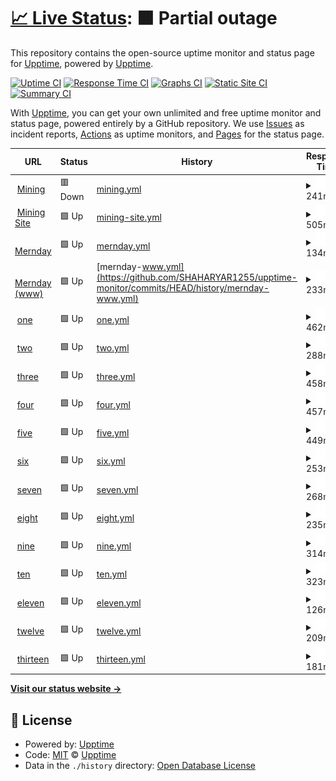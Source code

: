 # [📈 Live Status](https://demo.upptime.js.org): <!--live status--> **🟧 Partial outage**

This repository contains the open-source uptime monitor and status page for [Upptime](https://upptime.js.org), powered by [Upptime](https://github.com/upptime/upptime).

[![Uptime CI](https://github.com/upptime/upptime/workflows/Uptime%20CI/badge.svg)](https://github.com/upptime/upptime/actions?query=workflow%3A%22Uptime+CI%22)
[![Response Time CI](https://github.com/upptime/upptime/workflows/Response%20Time%20CI/badge.svg)](https://github.com/upptime/upptime/actions?query=workflow%3A%22Response+Time+CI%22)
[![Graphs CI](https://github.com/upptime/upptime/workflows/Graphs%20CI/badge.svg)](https://github.com/upptime/upptime/actions?query=workflow%3A%22Graphs+CI%22)
[![Static Site CI](https://github.com/upptime/upptime/workflows/Static%20Site%20CI/badge.svg)](https://github.com/upptime/upptime/actions?query=workflow%3A%22Static+Site+CI%22)
[![Summary CI](https://github.com/upptime/upptime/workflows/Summary%20CI/badge.svg)](https://github.com/upptime/upptime/actions?query=workflow%3A%22Summary+CI%22)

With [Upptime](https://upptime.js.org), you can get your own unlimited and free uptime monitor and status page, powered entirely by a GitHub repository. We use [Issues](https://github.com/upptime/upptime/issues) as incident reports, [Actions](https://github.com/upptime/upptime/actions) as uptime monitors, and [Pages](https://demo.upptime.js.org) for the status page.

<!--start: status pages-->
<!-- This summary is generated by Upptime (https://github.com/upptime/upptime) -->
<!-- Do not edit this manually, your changes will be overwritten -->
<!-- prettier-ignore -->
| URL | Status | History | Response Time | Uptime |
| --- | ------ | ------- | ------------- | ------ |
| <img alt="" src="https://favicons.githubusercontent.com/zealous-pebble-0690ccb1e.azurestaticapps.net" height="13"> [Mining](https://zealous-pebble-0690ccb1e.azurestaticapps.net/) | 🟥 Down | [mining.yml](https://github.com/SHAHARYAR1255/upptime-monitor/commits/HEAD/history/mining.yml) | <details><summary><img alt="Response time graph" src="./graphs/mining/response-time-week.png" height="20"> 241ms</summary><br><a href="https://upptime.github.io/upptime/history/mining"><img alt="Response time 209" src="https://img.shields.io/endpoint?url=https%3A%2F%2Fraw.githubusercontent.com%2FSHAHARYAR1255%2Fupptime-monitor%2FHEAD%2Fapi%2Fmining%2Fresponse-time.json"></a><br><a href="https://upptime.github.io/upptime/history/mining"><img alt="24-hour response time 188" src="https://img.shields.io/endpoint?url=https%3A%2F%2Fraw.githubusercontent.com%2FSHAHARYAR1255%2Fupptime-monitor%2FHEAD%2Fapi%2Fmining%2Fresponse-time-day.json"></a><br><a href="https://upptime.github.io/upptime/history/mining"><img alt="7-day response time 241" src="https://img.shields.io/endpoint?url=https%3A%2F%2Fraw.githubusercontent.com%2FSHAHARYAR1255%2Fupptime-monitor%2FHEAD%2Fapi%2Fmining%2Fresponse-time-week.json"></a><br><a href="https://upptime.github.io/upptime/history/mining"><img alt="30-day response time 318" src="https://img.shields.io/endpoint?url=https%3A%2F%2Fraw.githubusercontent.com%2FSHAHARYAR1255%2Fupptime-monitor%2FHEAD%2Fapi%2Fmining%2Fresponse-time-month.json"></a><br><a href="https://upptime.github.io/upptime/history/mining"><img alt="1-year response time 209" src="https://img.shields.io/endpoint?url=https%3A%2F%2Fraw.githubusercontent.com%2FSHAHARYAR1255%2Fupptime-monitor%2FHEAD%2Fapi%2Fmining%2Fresponse-time-year.json"></a></details> | <details><summary><a href="https://upptime.github.io/upptime/history/mining">0.00%</a></summary><a href="https://upptime.github.io/upptime/history/mining"><img alt="All-time uptime 89.86%" src="https://img.shields.io/endpoint?url=https%3A%2F%2Fraw.githubusercontent.com%2FSHAHARYAR1255%2Fupptime-monitor%2FHEAD%2Fapi%2Fmining%2Fuptime.json"></a><br><a href="https://upptime.github.io/upptime/history/mining"><img alt="24-hour uptime 0.00%" src="https://img.shields.io/endpoint?url=https%3A%2F%2Fraw.githubusercontent.com%2FSHAHARYAR1255%2Fupptime-monitor%2FHEAD%2Fapi%2Fmining%2Fuptime-day.json"></a><br><a href="https://upptime.github.io/upptime/history/mining"><img alt="7-day uptime 0.00%" src="https://img.shields.io/endpoint?url=https%3A%2F%2Fraw.githubusercontent.com%2FSHAHARYAR1255%2Fupptime-monitor%2FHEAD%2Fapi%2Fmining%2Fuptime-week.json"></a><br><a href="https://upptime.github.io/upptime/history/mining"><img alt="30-day uptime 62.96%" src="https://img.shields.io/endpoint?url=https%3A%2F%2Fraw.githubusercontent.com%2FSHAHARYAR1255%2Fupptime-monitor%2FHEAD%2Fapi%2Fmining%2Fuptime-month.json"></a><br><a href="https://upptime.github.io/upptime/history/mining"><img alt="1-year uptime 89.86%" src="https://img.shields.io/endpoint?url=https%3A%2F%2Fraw.githubusercontent.com%2FSHAHARYAR1255%2Fupptime-monitor%2FHEAD%2Fapi%2Fmining%2Fuptime-year.json"></a></details>
| <img alt="" src="https://favicons.githubusercontent.com/mining-server.azurewebsites.net" height="13"> [Mining Site](https://mining-server.azurewebsites.net/) | 🟩 Up | [mining-site.yml](https://github.com/SHAHARYAR1255/upptime-monitor/commits/HEAD/history/mining-site.yml) | <details><summary><img alt="Response time graph" src="./graphs/mining-site/response-time-week.png" height="20"> 505ms</summary><br><a href="https://upptime.github.io/upptime/history/mining-site"><img alt="Response time 541" src="https://img.shields.io/endpoint?url=https%3A%2F%2Fraw.githubusercontent.com%2FSHAHARYAR1255%2Fupptime-monitor%2FHEAD%2Fapi%2Fmining-site%2Fresponse-time.json"></a><br><a href="https://upptime.github.io/upptime/history/mining-site"><img alt="24-hour response time 499" src="https://img.shields.io/endpoint?url=https%3A%2F%2Fraw.githubusercontent.com%2FSHAHARYAR1255%2Fupptime-monitor%2FHEAD%2Fapi%2Fmining-site%2Fresponse-time-day.json"></a><br><a href="https://upptime.github.io/upptime/history/mining-site"><img alt="7-day response time 505" src="https://img.shields.io/endpoint?url=https%3A%2F%2Fraw.githubusercontent.com%2FSHAHARYAR1255%2Fupptime-monitor%2FHEAD%2Fapi%2Fmining-site%2Fresponse-time-week.json"></a><br><a href="https://upptime.github.io/upptime/history/mining-site"><img alt="30-day response time 504" src="https://img.shields.io/endpoint?url=https%3A%2F%2Fraw.githubusercontent.com%2FSHAHARYAR1255%2Fupptime-monitor%2FHEAD%2Fapi%2Fmining-site%2Fresponse-time-month.json"></a><br><a href="https://upptime.github.io/upptime/history/mining-site"><img alt="1-year response time 541" src="https://img.shields.io/endpoint?url=https%3A%2F%2Fraw.githubusercontent.com%2FSHAHARYAR1255%2Fupptime-monitor%2FHEAD%2Fapi%2Fmining-site%2Fresponse-time-year.json"></a></details> | <details><summary><a href="https://upptime.github.io/upptime/history/mining-site">97.01%</a></summary><a href="https://upptime.github.io/upptime/history/mining-site"><img alt="All-time uptime 99.27%" src="https://img.shields.io/endpoint?url=https%3A%2F%2Fraw.githubusercontent.com%2FSHAHARYAR1255%2Fupptime-monitor%2FHEAD%2Fapi%2Fmining-site%2Fuptime.json"></a><br><a href="https://upptime.github.io/upptime/history/mining-site"><img alt="24-hour uptime 92.13%" src="https://img.shields.io/endpoint?url=https%3A%2F%2Fraw.githubusercontent.com%2FSHAHARYAR1255%2Fupptime-monitor%2FHEAD%2Fapi%2Fmining-site%2Fuptime-day.json"></a><br><a href="https://upptime.github.io/upptime/history/mining-site"><img alt="7-day uptime 97.01%" src="https://img.shields.io/endpoint?url=https%3A%2F%2Fraw.githubusercontent.com%2FSHAHARYAR1255%2Fupptime-monitor%2FHEAD%2Fapi%2Fmining-site%2Fuptime-week.json"></a><br><a href="https://upptime.github.io/upptime/history/mining-site"><img alt="30-day uptime 97.43%" src="https://img.shields.io/endpoint?url=https%3A%2F%2Fraw.githubusercontent.com%2FSHAHARYAR1255%2Fupptime-monitor%2FHEAD%2Fapi%2Fmining-site%2Fuptime-month.json"></a><br><a href="https://upptime.github.io/upptime/history/mining-site"><img alt="1-year uptime 99.27%" src="https://img.shields.io/endpoint?url=https%3A%2F%2Fraw.githubusercontent.com%2FSHAHARYAR1255%2Fupptime-monitor%2FHEAD%2Fapi%2Fmining-site%2Fuptime-year.json"></a></details>
| <img alt="" src="https://favicons.githubusercontent.com/mernday.tech" height="13"> [Mernday](https://mernday.tech/) | 🟩 Up | [mernday.yml](https://github.com/SHAHARYAR1255/upptime-monitor/commits/HEAD/history/mernday.yml) | <details><summary><img alt="Response time graph" src="./graphs/mernday/response-time-week.png" height="20"> 134ms</summary><br><a href="https://upptime.github.io/upptime/history/mernday"><img alt="Response time 197" src="https://img.shields.io/endpoint?url=https%3A%2F%2Fraw.githubusercontent.com%2FSHAHARYAR1255%2Fupptime-monitor%2FHEAD%2Fapi%2Fmernday%2Fresponse-time.json"></a><br><a href="https://upptime.github.io/upptime/history/mernday"><img alt="24-hour response time 152" src="https://img.shields.io/endpoint?url=https%3A%2F%2Fraw.githubusercontent.com%2FSHAHARYAR1255%2Fupptime-monitor%2FHEAD%2Fapi%2Fmernday%2Fresponse-time-day.json"></a><br><a href="https://upptime.github.io/upptime/history/mernday"><img alt="7-day response time 134" src="https://img.shields.io/endpoint?url=https%3A%2F%2Fraw.githubusercontent.com%2FSHAHARYAR1255%2Fupptime-monitor%2FHEAD%2Fapi%2Fmernday%2Fresponse-time-week.json"></a><br><a href="https://upptime.github.io/upptime/history/mernday"><img alt="30-day response time 155" src="https://img.shields.io/endpoint?url=https%3A%2F%2Fraw.githubusercontent.com%2FSHAHARYAR1255%2Fupptime-monitor%2FHEAD%2Fapi%2Fmernday%2Fresponse-time-month.json"></a><br><a href="https://upptime.github.io/upptime/history/mernday"><img alt="1-year response time 197" src="https://img.shields.io/endpoint?url=https%3A%2F%2Fraw.githubusercontent.com%2FSHAHARYAR1255%2Fupptime-monitor%2FHEAD%2Fapi%2Fmernday%2Fresponse-time-year.json"></a></details> | <details><summary><a href="https://upptime.github.io/upptime/history/mernday">100.00%</a></summary><a href="https://upptime.github.io/upptime/history/mernday"><img alt="All-time uptime 100.00%" src="https://img.shields.io/endpoint?url=https%3A%2F%2Fraw.githubusercontent.com%2FSHAHARYAR1255%2Fupptime-monitor%2FHEAD%2Fapi%2Fmernday%2Fuptime.json"></a><br><a href="https://upptime.github.io/upptime/history/mernday"><img alt="24-hour uptime 100.00%" src="https://img.shields.io/endpoint?url=https%3A%2F%2Fraw.githubusercontent.com%2FSHAHARYAR1255%2Fupptime-monitor%2FHEAD%2Fapi%2Fmernday%2Fuptime-day.json"></a><br><a href="https://upptime.github.io/upptime/history/mernday"><img alt="7-day uptime 100.00%" src="https://img.shields.io/endpoint?url=https%3A%2F%2Fraw.githubusercontent.com%2FSHAHARYAR1255%2Fupptime-monitor%2FHEAD%2Fapi%2Fmernday%2Fuptime-week.json"></a><br><a href="https://upptime.github.io/upptime/history/mernday"><img alt="30-day uptime 100.00%" src="https://img.shields.io/endpoint?url=https%3A%2F%2Fraw.githubusercontent.com%2FSHAHARYAR1255%2Fupptime-monitor%2FHEAD%2Fapi%2Fmernday%2Fuptime-month.json"></a><br><a href="https://upptime.github.io/upptime/history/mernday"><img alt="1-year uptime 100.00%" src="https://img.shields.io/endpoint?url=https%3A%2F%2Fraw.githubusercontent.com%2FSHAHARYAR1255%2Fupptime-monitor%2FHEAD%2Fapi%2Fmernday%2Fuptime-year.json"></a></details>
| <img alt="" src="https://favicons.githubusercontent.com/www.mernday.tech" height="13"> [Mernday (www)](https://www.mernday.tech/) | 🟩 Up | [mernday-www.yml](https://github.com/SHAHARYAR1255/upptime-monitor/commits/HEAD/history/mernday-www.yml) | <details><summary><img alt="Response time graph" src="./graphs/mernday-www/response-time-week.png" height="20"> 233ms</summary><br><a href="https://upptime.github.io/upptime/history/mernday-www"><img alt="Response time 204" src="https://img.shields.io/endpoint?url=https%3A%2F%2Fraw.githubusercontent.com%2FSHAHARYAR1255%2Fupptime-monitor%2FHEAD%2Fapi%2Fmernday-www%2Fresponse-time.json"></a><br><a href="https://upptime.github.io/upptime/history/mernday-www"><img alt="24-hour response time 189" src="https://img.shields.io/endpoint?url=https%3A%2F%2Fraw.githubusercontent.com%2FSHAHARYAR1255%2Fupptime-monitor%2FHEAD%2Fapi%2Fmernday-www%2Fresponse-time-day.json"></a><br><a href="https://upptime.github.io/upptime/history/mernday-www"><img alt="7-day response time 233" src="https://img.shields.io/endpoint?url=https%3A%2F%2Fraw.githubusercontent.com%2FSHAHARYAR1255%2Fupptime-monitor%2FHEAD%2Fapi%2Fmernday-www%2Fresponse-time-week.json"></a><br><a href="https://upptime.github.io/upptime/history/mernday-www"><img alt="30-day response time 198" src="https://img.shields.io/endpoint?url=https%3A%2F%2Fraw.githubusercontent.com%2FSHAHARYAR1255%2Fupptime-monitor%2FHEAD%2Fapi%2Fmernday-www%2Fresponse-time-month.json"></a><br><a href="https://upptime.github.io/upptime/history/mernday-www"><img alt="1-year response time 204" src="https://img.shields.io/endpoint?url=https%3A%2F%2Fraw.githubusercontent.com%2FSHAHARYAR1255%2Fupptime-monitor%2FHEAD%2Fapi%2Fmernday-www%2Fresponse-time-year.json"></a></details> | <details><summary><a href="https://upptime.github.io/upptime/history/mernday-www">100.00%</a></summary><a href="https://upptime.github.io/upptime/history/mernday-www"><img alt="All-time uptime 96.95%" src="https://img.shields.io/endpoint?url=https%3A%2F%2Fraw.githubusercontent.com%2FSHAHARYAR1255%2Fupptime-monitor%2FHEAD%2Fapi%2Fmernday-www%2Fuptime.json"></a><br><a href="https://upptime.github.io/upptime/history/mernday-www"><img alt="24-hour uptime 100.00%" src="https://img.shields.io/endpoint?url=https%3A%2F%2Fraw.githubusercontent.com%2FSHAHARYAR1255%2Fupptime-monitor%2FHEAD%2Fapi%2Fmernday-www%2Fuptime-day.json"></a><br><a href="https://upptime.github.io/upptime/history/mernday-www"><img alt="7-day uptime 100.00%" src="https://img.shields.io/endpoint?url=https%3A%2F%2Fraw.githubusercontent.com%2FSHAHARYAR1255%2Fupptime-monitor%2FHEAD%2Fapi%2Fmernday-www%2Fuptime-week.json"></a><br><a href="https://upptime.github.io/upptime/history/mernday-www"><img alt="30-day uptime 100.00%" src="https://img.shields.io/endpoint?url=https%3A%2F%2Fraw.githubusercontent.com%2FSHAHARYAR1255%2Fupptime-monitor%2FHEAD%2Fapi%2Fmernday-www%2Fuptime-month.json"></a><br><a href="https://upptime.github.io/upptime/history/mernday-www"><img alt="1-year uptime 96.95%" src="https://img.shields.io/endpoint?url=https%3A%2F%2Fraw.githubusercontent.com%2FSHAHARYAR1255%2Fupptime-monitor%2FHEAD%2Fapi%2Fmernday-www%2Fuptime-year.json"></a></details>
| <img alt="" src="https://favicons.githubusercontent.com/lyrical-patch.surge.sh" height="13"> [one](https://lyrical-patch.surge.sh/) | 🟩 Up | [one.yml](https://github.com/SHAHARYAR1255/upptime-monitor/commits/HEAD/history/one.yml) | <details><summary><img alt="Response time graph" src="./graphs/one/response-time-week.png" height="20"> 462ms</summary><br><a href="https://upptime.github.io/upptime/history/one"><img alt="Response time 342" src="https://img.shields.io/endpoint?url=https%3A%2F%2Fraw.githubusercontent.com%2FSHAHARYAR1255%2Fupptime-monitor%2FHEAD%2Fapi%2Fone%2Fresponse-time.json"></a><br><a href="https://upptime.github.io/upptime/history/one"><img alt="24-hour response time 351" src="https://img.shields.io/endpoint?url=https%3A%2F%2Fraw.githubusercontent.com%2FSHAHARYAR1255%2Fupptime-monitor%2FHEAD%2Fapi%2Fone%2Fresponse-time-day.json"></a><br><a href="https://upptime.github.io/upptime/history/one"><img alt="7-day response time 462" src="https://img.shields.io/endpoint?url=https%3A%2F%2Fraw.githubusercontent.com%2FSHAHARYAR1255%2Fupptime-monitor%2FHEAD%2Fapi%2Fone%2Fresponse-time-week.json"></a><br><a href="https://upptime.github.io/upptime/history/one"><img alt="30-day response time 381" src="https://img.shields.io/endpoint?url=https%3A%2F%2Fraw.githubusercontent.com%2FSHAHARYAR1255%2Fupptime-monitor%2FHEAD%2Fapi%2Fone%2Fresponse-time-month.json"></a><br><a href="https://upptime.github.io/upptime/history/one"><img alt="1-year response time 342" src="https://img.shields.io/endpoint?url=https%3A%2F%2Fraw.githubusercontent.com%2FSHAHARYAR1255%2Fupptime-monitor%2FHEAD%2Fapi%2Fone%2Fresponse-time-year.json"></a></details> | <details><summary><a href="https://upptime.github.io/upptime/history/one">100.00%</a></summary><a href="https://upptime.github.io/upptime/history/one"><img alt="All-time uptime 99.97%" src="https://img.shields.io/endpoint?url=https%3A%2F%2Fraw.githubusercontent.com%2FSHAHARYAR1255%2Fupptime-monitor%2FHEAD%2Fapi%2Fone%2Fuptime.json"></a><br><a href="https://upptime.github.io/upptime/history/one"><img alt="24-hour uptime 100.00%" src="https://img.shields.io/endpoint?url=https%3A%2F%2Fraw.githubusercontent.com%2FSHAHARYAR1255%2Fupptime-monitor%2FHEAD%2Fapi%2Fone%2Fuptime-day.json"></a><br><a href="https://upptime.github.io/upptime/history/one"><img alt="7-day uptime 100.00%" src="https://img.shields.io/endpoint?url=https%3A%2F%2Fraw.githubusercontent.com%2FSHAHARYAR1255%2Fupptime-monitor%2FHEAD%2Fapi%2Fone%2Fuptime-week.json"></a><br><a href="https://upptime.github.io/upptime/history/one"><img alt="30-day uptime 100.00%" src="https://img.shields.io/endpoint?url=https%3A%2F%2Fraw.githubusercontent.com%2FSHAHARYAR1255%2Fupptime-monitor%2FHEAD%2Fapi%2Fone%2Fuptime-month.json"></a><br><a href="https://upptime.github.io/upptime/history/one"><img alt="1-year uptime 99.97%" src="https://img.shields.io/endpoint?url=https%3A%2F%2Fraw.githubusercontent.com%2FSHAHARYAR1255%2Fupptime-monitor%2FHEAD%2Fapi%2Fone%2Fuptime-year.json"></a></details>
| <img alt="" src="https://favicons.githubusercontent.com/new-age.surge.sh" height="13"> [two](https://new-age.surge.sh/) | 🟩 Up | [two.yml](https://github.com/SHAHARYAR1255/upptime-monitor/commits/HEAD/history/two.yml) | <details><summary><img alt="Response time graph" src="./graphs/two/response-time-week.png" height="20"> 288ms</summary><br><a href="https://upptime.github.io/upptime/history/two"><img alt="Response time 332" src="https://img.shields.io/endpoint?url=https%3A%2F%2Fraw.githubusercontent.com%2FSHAHARYAR1255%2Fupptime-monitor%2FHEAD%2Fapi%2Ftwo%2Fresponse-time.json"></a><br><a href="https://upptime.github.io/upptime/history/two"><img alt="24-hour response time 332" src="https://img.shields.io/endpoint?url=https%3A%2F%2Fraw.githubusercontent.com%2FSHAHARYAR1255%2Fupptime-monitor%2FHEAD%2Fapi%2Ftwo%2Fresponse-time-day.json"></a><br><a href="https://upptime.github.io/upptime/history/two"><img alt="7-day response time 288" src="https://img.shields.io/endpoint?url=https%3A%2F%2Fraw.githubusercontent.com%2FSHAHARYAR1255%2Fupptime-monitor%2FHEAD%2Fapi%2Ftwo%2Fresponse-time-week.json"></a><br><a href="https://upptime.github.io/upptime/history/two"><img alt="30-day response time 315" src="https://img.shields.io/endpoint?url=https%3A%2F%2Fraw.githubusercontent.com%2FSHAHARYAR1255%2Fupptime-monitor%2FHEAD%2Fapi%2Ftwo%2Fresponse-time-month.json"></a><br><a href="https://upptime.github.io/upptime/history/two"><img alt="1-year response time 332" src="https://img.shields.io/endpoint?url=https%3A%2F%2Fraw.githubusercontent.com%2FSHAHARYAR1255%2Fupptime-monitor%2FHEAD%2Fapi%2Ftwo%2Fresponse-time-year.json"></a></details> | <details><summary><a href="https://upptime.github.io/upptime/history/two">100.00%</a></summary><a href="https://upptime.github.io/upptime/history/two"><img alt="All-time uptime 99.97%" src="https://img.shields.io/endpoint?url=https%3A%2F%2Fraw.githubusercontent.com%2FSHAHARYAR1255%2Fupptime-monitor%2FHEAD%2Fapi%2Ftwo%2Fuptime.json"></a><br><a href="https://upptime.github.io/upptime/history/two"><img alt="24-hour uptime 100.00%" src="https://img.shields.io/endpoint?url=https%3A%2F%2Fraw.githubusercontent.com%2FSHAHARYAR1255%2Fupptime-monitor%2FHEAD%2Fapi%2Ftwo%2Fuptime-day.json"></a><br><a href="https://upptime.github.io/upptime/history/two"><img alt="7-day uptime 100.00%" src="https://img.shields.io/endpoint?url=https%3A%2F%2Fraw.githubusercontent.com%2FSHAHARYAR1255%2Fupptime-monitor%2FHEAD%2Fapi%2Ftwo%2Fuptime-week.json"></a><br><a href="https://upptime.github.io/upptime/history/two"><img alt="30-day uptime 100.00%" src="https://img.shields.io/endpoint?url=https%3A%2F%2Fraw.githubusercontent.com%2FSHAHARYAR1255%2Fupptime-monitor%2FHEAD%2Fapi%2Ftwo%2Fuptime-month.json"></a><br><a href="https://upptime.github.io/upptime/history/two"><img alt="1-year uptime 99.97%" src="https://img.shields.io/endpoint?url=https%3A%2F%2Fraw.githubusercontent.com%2FSHAHARYAR1255%2Fupptime-monitor%2FHEAD%2Fapi%2Ftwo%2Fuptime-year.json"></a></details>
| <img alt="" src="https://favicons.githubusercontent.com/shaggy-cherries.surge.sh" height="13"> [three](https://shaggy-cherries.surge.sh) | 🟩 Up | [three.yml](https://github.com/SHAHARYAR1255/upptime-monitor/commits/HEAD/history/three.yml) | <details><summary><img alt="Response time graph" src="./graphs/three/response-time-week.png" height="20"> 458ms</summary><br><a href="https://upptime.github.io/upptime/history/three"><img alt="Response time 376" src="https://img.shields.io/endpoint?url=https%3A%2F%2Fraw.githubusercontent.com%2FSHAHARYAR1255%2Fupptime-monitor%2FHEAD%2Fapi%2Fthree%2Fresponse-time.json"></a><br><a href="https://upptime.github.io/upptime/history/three"><img alt="24-hour response time 158" src="https://img.shields.io/endpoint?url=https%3A%2F%2Fraw.githubusercontent.com%2FSHAHARYAR1255%2Fupptime-monitor%2FHEAD%2Fapi%2Fthree%2Fresponse-time-day.json"></a><br><a href="https://upptime.github.io/upptime/history/three"><img alt="7-day response time 458" src="https://img.shields.io/endpoint?url=https%3A%2F%2Fraw.githubusercontent.com%2FSHAHARYAR1255%2Fupptime-monitor%2FHEAD%2Fapi%2Fthree%2Fresponse-time-week.json"></a><br><a href="https://upptime.github.io/upptime/history/three"><img alt="30-day response time 373" src="https://img.shields.io/endpoint?url=https%3A%2F%2Fraw.githubusercontent.com%2FSHAHARYAR1255%2Fupptime-monitor%2FHEAD%2Fapi%2Fthree%2Fresponse-time-month.json"></a><br><a href="https://upptime.github.io/upptime/history/three"><img alt="1-year response time 376" src="https://img.shields.io/endpoint?url=https%3A%2F%2Fraw.githubusercontent.com%2FSHAHARYAR1255%2Fupptime-monitor%2FHEAD%2Fapi%2Fthree%2Fresponse-time-year.json"></a></details> | <details><summary><a href="https://upptime.github.io/upptime/history/three">100.00%</a></summary><a href="https://upptime.github.io/upptime/history/three"><img alt="All-time uptime 99.97%" src="https://img.shields.io/endpoint?url=https%3A%2F%2Fraw.githubusercontent.com%2FSHAHARYAR1255%2Fupptime-monitor%2FHEAD%2Fapi%2Fthree%2Fuptime.json"></a><br><a href="https://upptime.github.io/upptime/history/three"><img alt="24-hour uptime 100.00%" src="https://img.shields.io/endpoint?url=https%3A%2F%2Fraw.githubusercontent.com%2FSHAHARYAR1255%2Fupptime-monitor%2FHEAD%2Fapi%2Fthree%2Fuptime-day.json"></a><br><a href="https://upptime.github.io/upptime/history/three"><img alt="7-day uptime 100.00%" src="https://img.shields.io/endpoint?url=https%3A%2F%2Fraw.githubusercontent.com%2FSHAHARYAR1255%2Fupptime-monitor%2FHEAD%2Fapi%2Fthree%2Fuptime-week.json"></a><br><a href="https://upptime.github.io/upptime/history/three"><img alt="30-day uptime 100.00%" src="https://img.shields.io/endpoint?url=https%3A%2F%2Fraw.githubusercontent.com%2FSHAHARYAR1255%2Fupptime-monitor%2FHEAD%2Fapi%2Fthree%2Fuptime-month.json"></a><br><a href="https://upptime.github.io/upptime/history/three"><img alt="1-year uptime 99.97%" src="https://img.shields.io/endpoint?url=https%3A%2F%2Fraw.githubusercontent.com%2FSHAHARYAR1255%2Fupptime-monitor%2FHEAD%2Fapi%2Fthree%2Fuptime-year.json"></a></details>
| <img alt="" src="https://favicons.githubusercontent.com/unwritten-flame.surge.sh" height="13"> [four](https://unwritten-flame.surge.sh) | 🟩 Up | [four.yml](https://github.com/SHAHARYAR1255/upptime-monitor/commits/HEAD/history/four.yml) | <details><summary><img alt="Response time graph" src="./graphs/four/response-time-week.png" height="20"> 457ms</summary><br><a href="https://upptime.github.io/upptime/history/four"><img alt="Response time 344" src="https://img.shields.io/endpoint?url=https%3A%2F%2Fraw.githubusercontent.com%2FSHAHARYAR1255%2Fupptime-monitor%2FHEAD%2Fapi%2Ffour%2Fresponse-time.json"></a><br><a href="https://upptime.github.io/upptime/history/four"><img alt="24-hour response time 266" src="https://img.shields.io/endpoint?url=https%3A%2F%2Fraw.githubusercontent.com%2FSHAHARYAR1255%2Fupptime-monitor%2FHEAD%2Fapi%2Ffour%2Fresponse-time-day.json"></a><br><a href="https://upptime.github.io/upptime/history/four"><img alt="7-day response time 457" src="https://img.shields.io/endpoint?url=https%3A%2F%2Fraw.githubusercontent.com%2FSHAHARYAR1255%2Fupptime-monitor%2FHEAD%2Fapi%2Ffour%2Fresponse-time-week.json"></a><br><a href="https://upptime.github.io/upptime/history/four"><img alt="30-day response time 355" src="https://img.shields.io/endpoint?url=https%3A%2F%2Fraw.githubusercontent.com%2FSHAHARYAR1255%2Fupptime-monitor%2FHEAD%2Fapi%2Ffour%2Fresponse-time-month.json"></a><br><a href="https://upptime.github.io/upptime/history/four"><img alt="1-year response time 344" src="https://img.shields.io/endpoint?url=https%3A%2F%2Fraw.githubusercontent.com%2FSHAHARYAR1255%2Fupptime-monitor%2FHEAD%2Fapi%2Ffour%2Fresponse-time-year.json"></a></details> | <details><summary><a href="https://upptime.github.io/upptime/history/four">100.00%</a></summary><a href="https://upptime.github.io/upptime/history/four"><img alt="All-time uptime 99.97%" src="https://img.shields.io/endpoint?url=https%3A%2F%2Fraw.githubusercontent.com%2FSHAHARYAR1255%2Fupptime-monitor%2FHEAD%2Fapi%2Ffour%2Fuptime.json"></a><br><a href="https://upptime.github.io/upptime/history/four"><img alt="24-hour uptime 100.00%" src="https://img.shields.io/endpoint?url=https%3A%2F%2Fraw.githubusercontent.com%2FSHAHARYAR1255%2Fupptime-monitor%2FHEAD%2Fapi%2Ffour%2Fuptime-day.json"></a><br><a href="https://upptime.github.io/upptime/history/four"><img alt="7-day uptime 100.00%" src="https://img.shields.io/endpoint?url=https%3A%2F%2Fraw.githubusercontent.com%2FSHAHARYAR1255%2Fupptime-monitor%2FHEAD%2Fapi%2Ffour%2Fuptime-week.json"></a><br><a href="https://upptime.github.io/upptime/history/four"><img alt="30-day uptime 100.00%" src="https://img.shields.io/endpoint?url=https%3A%2F%2Fraw.githubusercontent.com%2FSHAHARYAR1255%2Fupptime-monitor%2FHEAD%2Fapi%2Ffour%2Fuptime-month.json"></a><br><a href="https://upptime.github.io/upptime/history/four"><img alt="1-year uptime 99.97%" src="https://img.shields.io/endpoint?url=https%3A%2F%2Fraw.githubusercontent.com%2FSHAHARYAR1255%2Fupptime-monitor%2FHEAD%2Fapi%2Ffour%2Fuptime-year.json"></a></details>
| <img alt="" src="https://favicons.githubusercontent.com/willing-level.surge.sh" height="13"> [five](https://willing-level.surge.sh) | 🟩 Up | [five.yml](https://github.com/SHAHARYAR1255/upptime-monitor/commits/HEAD/history/five.yml) | <details><summary><img alt="Response time graph" src="./graphs/five/response-time-week.png" height="20"> 449ms</summary><br><a href="https://upptime.github.io/upptime/history/five"><img alt="Response time 309" src="https://img.shields.io/endpoint?url=https%3A%2F%2Fraw.githubusercontent.com%2FSHAHARYAR1255%2Fupptime-monitor%2FHEAD%2Fapi%2Ffive%2Fresponse-time.json"></a><br><a href="https://upptime.github.io/upptime/history/five"><img alt="24-hour response time 327" src="https://img.shields.io/endpoint?url=https%3A%2F%2Fraw.githubusercontent.com%2FSHAHARYAR1255%2Fupptime-monitor%2FHEAD%2Fapi%2Ffive%2Fresponse-time-day.json"></a><br><a href="https://upptime.github.io/upptime/history/five"><img alt="7-day response time 449" src="https://img.shields.io/endpoint?url=https%3A%2F%2Fraw.githubusercontent.com%2FSHAHARYAR1255%2Fupptime-monitor%2FHEAD%2Fapi%2Ffive%2Fresponse-time-week.json"></a><br><a href="https://upptime.github.io/upptime/history/five"><img alt="30-day response time 304" src="https://img.shields.io/endpoint?url=https%3A%2F%2Fraw.githubusercontent.com%2FSHAHARYAR1255%2Fupptime-monitor%2FHEAD%2Fapi%2Ffive%2Fresponse-time-month.json"></a><br><a href="https://upptime.github.io/upptime/history/five"><img alt="1-year response time 309" src="https://img.shields.io/endpoint?url=https%3A%2F%2Fraw.githubusercontent.com%2FSHAHARYAR1255%2Fupptime-monitor%2FHEAD%2Fapi%2Ffive%2Fresponse-time-year.json"></a></details> | <details><summary><a href="https://upptime.github.io/upptime/history/five">100.00%</a></summary><a href="https://upptime.github.io/upptime/history/five"><img alt="All-time uptime 99.97%" src="https://img.shields.io/endpoint?url=https%3A%2F%2Fraw.githubusercontent.com%2FSHAHARYAR1255%2Fupptime-monitor%2FHEAD%2Fapi%2Ffive%2Fuptime.json"></a><br><a href="https://upptime.github.io/upptime/history/five"><img alt="24-hour uptime 100.00%" src="https://img.shields.io/endpoint?url=https%3A%2F%2Fraw.githubusercontent.com%2FSHAHARYAR1255%2Fupptime-monitor%2FHEAD%2Fapi%2Ffive%2Fuptime-day.json"></a><br><a href="https://upptime.github.io/upptime/history/five"><img alt="7-day uptime 100.00%" src="https://img.shields.io/endpoint?url=https%3A%2F%2Fraw.githubusercontent.com%2FSHAHARYAR1255%2Fupptime-monitor%2FHEAD%2Fapi%2Ffive%2Fuptime-week.json"></a><br><a href="https://upptime.github.io/upptime/history/five"><img alt="30-day uptime 100.00%" src="https://img.shields.io/endpoint?url=https%3A%2F%2Fraw.githubusercontent.com%2FSHAHARYAR1255%2Fupptime-monitor%2FHEAD%2Fapi%2Ffive%2Fuptime-month.json"></a><br><a href="https://upptime.github.io/upptime/history/five"><img alt="1-year uptime 99.97%" src="https://img.shields.io/endpoint?url=https%3A%2F%2Fraw.githubusercontent.com%2FSHAHARYAR1255%2Fupptime-monitor%2FHEAD%2Fapi%2Ffive%2Fuptime-year.json"></a></details>
| <img alt="" src="https://favicons.githubusercontent.com/yellow-disk-0217.bss.design" height="13"> [six](https://yellow-disk-0217.bss.design/) | 🟩 Up | [six.yml](https://github.com/SHAHARYAR1255/upptime-monitor/commits/HEAD/history/six.yml) | <details><summary><img alt="Response time graph" src="./graphs/six/response-time-week.png" height="20"> 253ms</summary><br><a href="https://upptime.github.io/upptime/history/six"><img alt="Response time 253" src="https://img.shields.io/endpoint?url=https%3A%2F%2Fraw.githubusercontent.com%2FSHAHARYAR1255%2Fupptime-monitor%2FHEAD%2Fapi%2Fsix%2Fresponse-time.json"></a><br><a href="https://upptime.github.io/upptime/history/six"><img alt="24-hour response time 314" src="https://img.shields.io/endpoint?url=https%3A%2F%2Fraw.githubusercontent.com%2FSHAHARYAR1255%2Fupptime-monitor%2FHEAD%2Fapi%2Fsix%2Fresponse-time-day.json"></a><br><a href="https://upptime.github.io/upptime/history/six"><img alt="7-day response time 253" src="https://img.shields.io/endpoint?url=https%3A%2F%2Fraw.githubusercontent.com%2FSHAHARYAR1255%2Fupptime-monitor%2FHEAD%2Fapi%2Fsix%2Fresponse-time-week.json"></a><br><a href="https://upptime.github.io/upptime/history/six"><img alt="30-day response time 253" src="https://img.shields.io/endpoint?url=https%3A%2F%2Fraw.githubusercontent.com%2FSHAHARYAR1255%2Fupptime-monitor%2FHEAD%2Fapi%2Fsix%2Fresponse-time-month.json"></a><br><a href="https://upptime.github.io/upptime/history/six"><img alt="1-year response time 253" src="https://img.shields.io/endpoint?url=https%3A%2F%2Fraw.githubusercontent.com%2FSHAHARYAR1255%2Fupptime-monitor%2FHEAD%2Fapi%2Fsix%2Fresponse-time-year.json"></a></details> | <details><summary><a href="https://upptime.github.io/upptime/history/six">100.00%</a></summary><a href="https://upptime.github.io/upptime/history/six"><img alt="All-time uptime 99.44%" src="https://img.shields.io/endpoint?url=https%3A%2F%2Fraw.githubusercontent.com%2FSHAHARYAR1255%2Fupptime-monitor%2FHEAD%2Fapi%2Fsix%2Fuptime.json"></a><br><a href="https://upptime.github.io/upptime/history/six"><img alt="24-hour uptime 100.00%" src="https://img.shields.io/endpoint?url=https%3A%2F%2Fraw.githubusercontent.com%2FSHAHARYAR1255%2Fupptime-monitor%2FHEAD%2Fapi%2Fsix%2Fuptime-day.json"></a><br><a href="https://upptime.github.io/upptime/history/six"><img alt="7-day uptime 100.00%" src="https://img.shields.io/endpoint?url=https%3A%2F%2Fraw.githubusercontent.com%2FSHAHARYAR1255%2Fupptime-monitor%2FHEAD%2Fapi%2Fsix%2Fuptime-week.json"></a><br><a href="https://upptime.github.io/upptime/history/six"><img alt="30-day uptime 98.51%" src="https://img.shields.io/endpoint?url=https%3A%2F%2Fraw.githubusercontent.com%2FSHAHARYAR1255%2Fupptime-monitor%2FHEAD%2Fapi%2Fsix%2Fuptime-month.json"></a><br><a href="https://upptime.github.io/upptime/history/six"><img alt="1-year uptime 99.44%" src="https://img.shields.io/endpoint?url=https%3A%2F%2Fraw.githubusercontent.com%2FSHAHARYAR1255%2Fupptime-monitor%2FHEAD%2Fapi%2Fsix%2Fuptime-year.json"></a></details>
| <img alt="" src="https://favicons.githubusercontent.com/mute-butterfly-4357.bss.design" height="13"> [seven](https://mute-butterfly-4357.bss.design/) | 🟩 Up | [seven.yml](https://github.com/SHAHARYAR1255/upptime-monitor/commits/HEAD/history/seven.yml) | <details><summary><img alt="Response time graph" src="./graphs/seven/response-time-week.png" height="20"> 268ms</summary><br><a href="https://upptime.github.io/upptime/history/seven"><img alt="Response time 264" src="https://img.shields.io/endpoint?url=https%3A%2F%2Fraw.githubusercontent.com%2FSHAHARYAR1255%2Fupptime-monitor%2FHEAD%2Fapi%2Fseven%2Fresponse-time.json"></a><br><a href="https://upptime.github.io/upptime/history/seven"><img alt="24-hour response time 179" src="https://img.shields.io/endpoint?url=https%3A%2F%2Fraw.githubusercontent.com%2FSHAHARYAR1255%2Fupptime-monitor%2FHEAD%2Fapi%2Fseven%2Fresponse-time-day.json"></a><br><a href="https://upptime.github.io/upptime/history/seven"><img alt="7-day response time 268" src="https://img.shields.io/endpoint?url=https%3A%2F%2Fraw.githubusercontent.com%2FSHAHARYAR1255%2Fupptime-monitor%2FHEAD%2Fapi%2Fseven%2Fresponse-time-week.json"></a><br><a href="https://upptime.github.io/upptime/history/seven"><img alt="30-day response time 259" src="https://img.shields.io/endpoint?url=https%3A%2F%2Fraw.githubusercontent.com%2FSHAHARYAR1255%2Fupptime-monitor%2FHEAD%2Fapi%2Fseven%2Fresponse-time-month.json"></a><br><a href="https://upptime.github.io/upptime/history/seven"><img alt="1-year response time 264" src="https://img.shields.io/endpoint?url=https%3A%2F%2Fraw.githubusercontent.com%2FSHAHARYAR1255%2Fupptime-monitor%2FHEAD%2Fapi%2Fseven%2Fresponse-time-year.json"></a></details> | <details><summary><a href="https://upptime.github.io/upptime/history/seven">100.00%</a></summary><a href="https://upptime.github.io/upptime/history/seven"><img alt="All-time uptime 99.44%" src="https://img.shields.io/endpoint?url=https%3A%2F%2Fraw.githubusercontent.com%2FSHAHARYAR1255%2Fupptime-monitor%2FHEAD%2Fapi%2Fseven%2Fuptime.json"></a><br><a href="https://upptime.github.io/upptime/history/seven"><img alt="24-hour uptime 100.00%" src="https://img.shields.io/endpoint?url=https%3A%2F%2Fraw.githubusercontent.com%2FSHAHARYAR1255%2Fupptime-monitor%2FHEAD%2Fapi%2Fseven%2Fuptime-day.json"></a><br><a href="https://upptime.github.io/upptime/history/seven"><img alt="7-day uptime 100.00%" src="https://img.shields.io/endpoint?url=https%3A%2F%2Fraw.githubusercontent.com%2FSHAHARYAR1255%2Fupptime-monitor%2FHEAD%2Fapi%2Fseven%2Fuptime-week.json"></a><br><a href="https://upptime.github.io/upptime/history/seven"><img alt="30-day uptime 98.51%" src="https://img.shields.io/endpoint?url=https%3A%2F%2Fraw.githubusercontent.com%2FSHAHARYAR1255%2Fupptime-monitor%2FHEAD%2Fapi%2Fseven%2Fuptime-month.json"></a><br><a href="https://upptime.github.io/upptime/history/seven"><img alt="1-year uptime 99.44%" src="https://img.shields.io/endpoint?url=https%3A%2F%2Fraw.githubusercontent.com%2FSHAHARYAR1255%2Fupptime-monitor%2FHEAD%2Fapi%2Fseven%2Fuptime-year.json"></a></details>
| <img alt="" src="https://favicons.githubusercontent.com/attractive-tank.surge.sh" height="13"> [eight](https://attractive-tank.surge.sh) | 🟩 Up | [eight.yml](https://github.com/SHAHARYAR1255/upptime-monitor/commits/HEAD/history/eight.yml) | <details><summary><img alt="Response time graph" src="./graphs/eight/response-time-week.png" height="20"> 235ms</summary><br><a href="https://upptime.github.io/upptime/history/eight"><img alt="Response time 345" src="https://img.shields.io/endpoint?url=https%3A%2F%2Fraw.githubusercontent.com%2FSHAHARYAR1255%2Fupptime-monitor%2FHEAD%2Fapi%2Feight%2Fresponse-time.json"></a><br><a href="https://upptime.github.io/upptime/history/eight"><img alt="24-hour response time 137" src="https://img.shields.io/endpoint?url=https%3A%2F%2Fraw.githubusercontent.com%2FSHAHARYAR1255%2Fupptime-monitor%2FHEAD%2Fapi%2Feight%2Fresponse-time-day.json"></a><br><a href="https://upptime.github.io/upptime/history/eight"><img alt="7-day response time 235" src="https://img.shields.io/endpoint?url=https%3A%2F%2Fraw.githubusercontent.com%2FSHAHARYAR1255%2Fupptime-monitor%2FHEAD%2Fapi%2Feight%2Fresponse-time-week.json"></a><br><a href="https://upptime.github.io/upptime/history/eight"><img alt="30-day response time 408" src="https://img.shields.io/endpoint?url=https%3A%2F%2Fraw.githubusercontent.com%2FSHAHARYAR1255%2Fupptime-monitor%2FHEAD%2Fapi%2Feight%2Fresponse-time-month.json"></a><br><a href="https://upptime.github.io/upptime/history/eight"><img alt="1-year response time 345" src="https://img.shields.io/endpoint?url=https%3A%2F%2Fraw.githubusercontent.com%2FSHAHARYAR1255%2Fupptime-monitor%2FHEAD%2Fapi%2Feight%2Fresponse-time-year.json"></a></details> | <details><summary><a href="https://upptime.github.io/upptime/history/eight">100.00%</a></summary><a href="https://upptime.github.io/upptime/history/eight"><img alt="All-time uptime 99.93%" src="https://img.shields.io/endpoint?url=https%3A%2F%2Fraw.githubusercontent.com%2FSHAHARYAR1255%2Fupptime-monitor%2FHEAD%2Fapi%2Feight%2Fuptime.json"></a><br><a href="https://upptime.github.io/upptime/history/eight"><img alt="24-hour uptime 100.00%" src="https://img.shields.io/endpoint?url=https%3A%2F%2Fraw.githubusercontent.com%2FSHAHARYAR1255%2Fupptime-monitor%2FHEAD%2Fapi%2Feight%2Fuptime-day.json"></a><br><a href="https://upptime.github.io/upptime/history/eight"><img alt="7-day uptime 100.00%" src="https://img.shields.io/endpoint?url=https%3A%2F%2Fraw.githubusercontent.com%2FSHAHARYAR1255%2Fupptime-monitor%2FHEAD%2Fapi%2Feight%2Fuptime-week.json"></a><br><a href="https://upptime.github.io/upptime/history/eight"><img alt="30-day uptime 99.89%" src="https://img.shields.io/endpoint?url=https%3A%2F%2Fraw.githubusercontent.com%2FSHAHARYAR1255%2Fupptime-monitor%2FHEAD%2Fapi%2Feight%2Fuptime-month.json"></a><br><a href="https://upptime.github.io/upptime/history/eight"><img alt="1-year uptime 99.93%" src="https://img.shields.io/endpoint?url=https%3A%2F%2Fraw.githubusercontent.com%2FSHAHARYAR1255%2Fupptime-monitor%2FHEAD%2Fapi%2Feight%2Fuptime-year.json"></a></details>
| <img alt="" src="https://favicons.githubusercontent.com/combative-weather.surge.sh" height="13"> [nine](https://combative-weather.surge.sh/) | 🟩 Up | [nine.yml](https://github.com/SHAHARYAR1255/upptime-monitor/commits/HEAD/history/nine.yml) | <details><summary><img alt="Response time graph" src="./graphs/nine/response-time-week.png" height="20"> 314ms</summary><br><a href="https://upptime.github.io/upptime/history/nine"><img alt="Response time 363" src="https://img.shields.io/endpoint?url=https%3A%2F%2Fraw.githubusercontent.com%2FSHAHARYAR1255%2Fupptime-monitor%2FHEAD%2Fapi%2Fnine%2Fresponse-time.json"></a><br><a href="https://upptime.github.io/upptime/history/nine"><img alt="24-hour response time 332" src="https://img.shields.io/endpoint?url=https%3A%2F%2Fraw.githubusercontent.com%2FSHAHARYAR1255%2Fupptime-monitor%2FHEAD%2Fapi%2Fnine%2Fresponse-time-day.json"></a><br><a href="https://upptime.github.io/upptime/history/nine"><img alt="7-day response time 314" src="https://img.shields.io/endpoint?url=https%3A%2F%2Fraw.githubusercontent.com%2FSHAHARYAR1255%2Fupptime-monitor%2FHEAD%2Fapi%2Fnine%2Fresponse-time-week.json"></a><br><a href="https://upptime.github.io/upptime/history/nine"><img alt="30-day response time 268" src="https://img.shields.io/endpoint?url=https%3A%2F%2Fraw.githubusercontent.com%2FSHAHARYAR1255%2Fupptime-monitor%2FHEAD%2Fapi%2Fnine%2Fresponse-time-month.json"></a><br><a href="https://upptime.github.io/upptime/history/nine"><img alt="1-year response time 363" src="https://img.shields.io/endpoint?url=https%3A%2F%2Fraw.githubusercontent.com%2FSHAHARYAR1255%2Fupptime-monitor%2FHEAD%2Fapi%2Fnine%2Fresponse-time-year.json"></a></details> | <details><summary><a href="https://upptime.github.io/upptime/history/nine">100.00%</a></summary><a href="https://upptime.github.io/upptime/history/nine"><img alt="All-time uptime 99.97%" src="https://img.shields.io/endpoint?url=https%3A%2F%2Fraw.githubusercontent.com%2FSHAHARYAR1255%2Fupptime-monitor%2FHEAD%2Fapi%2Fnine%2Fuptime.json"></a><br><a href="https://upptime.github.io/upptime/history/nine"><img alt="24-hour uptime 100.00%" src="https://img.shields.io/endpoint?url=https%3A%2F%2Fraw.githubusercontent.com%2FSHAHARYAR1255%2Fupptime-monitor%2FHEAD%2Fapi%2Fnine%2Fuptime-day.json"></a><br><a href="https://upptime.github.io/upptime/history/nine"><img alt="7-day uptime 100.00%" src="https://img.shields.io/endpoint?url=https%3A%2F%2Fraw.githubusercontent.com%2FSHAHARYAR1255%2Fupptime-monitor%2FHEAD%2Fapi%2Fnine%2Fuptime-week.json"></a><br><a href="https://upptime.github.io/upptime/history/nine"><img alt="30-day uptime 100.00%" src="https://img.shields.io/endpoint?url=https%3A%2F%2Fraw.githubusercontent.com%2FSHAHARYAR1255%2Fupptime-monitor%2FHEAD%2Fapi%2Fnine%2Fuptime-month.json"></a><br><a href="https://upptime.github.io/upptime/history/nine"><img alt="1-year uptime 99.97%" src="https://img.shields.io/endpoint?url=https%3A%2F%2Fraw.githubusercontent.com%2FSHAHARYAR1255%2Fupptime-monitor%2FHEAD%2Fapi%2Fnine%2Fuptime-year.json"></a></details>
| <img alt="" src="https://favicons.githubusercontent.com/knotty-person.surge.sh" height="13"> [ten](https://knotty-person.surge.sh/) | 🟩 Up | [ten.yml](https://github.com/SHAHARYAR1255/upptime-monitor/commits/HEAD/history/ten.yml) | <details><summary><img alt="Response time graph" src="./graphs/ten/response-time-week.png" height="20"> 323ms</summary><br><a href="https://upptime.github.io/upptime/history/ten"><img alt="Response time 323" src="https://img.shields.io/endpoint?url=https%3A%2F%2Fraw.githubusercontent.com%2FSHAHARYAR1255%2Fupptime-monitor%2FHEAD%2Fapi%2Ften%2Fresponse-time.json"></a><br><a href="https://upptime.github.io/upptime/history/ten"><img alt="24-hour response time 106" src="https://img.shields.io/endpoint?url=https%3A%2F%2Fraw.githubusercontent.com%2FSHAHARYAR1255%2Fupptime-monitor%2FHEAD%2Fapi%2Ften%2Fresponse-time-day.json"></a><br><a href="https://upptime.github.io/upptime/history/ten"><img alt="7-day response time 323" src="https://img.shields.io/endpoint?url=https%3A%2F%2Fraw.githubusercontent.com%2FSHAHARYAR1255%2Fupptime-monitor%2FHEAD%2Fapi%2Ften%2Fresponse-time-week.json"></a><br><a href="https://upptime.github.io/upptime/history/ten"><img alt="30-day response time 267" src="https://img.shields.io/endpoint?url=https%3A%2F%2Fraw.githubusercontent.com%2FSHAHARYAR1255%2Fupptime-monitor%2FHEAD%2Fapi%2Ften%2Fresponse-time-month.json"></a><br><a href="https://upptime.github.io/upptime/history/ten"><img alt="1-year response time 323" src="https://img.shields.io/endpoint?url=https%3A%2F%2Fraw.githubusercontent.com%2FSHAHARYAR1255%2Fupptime-monitor%2FHEAD%2Fapi%2Ften%2Fresponse-time-year.json"></a></details> | <details><summary><a href="https://upptime.github.io/upptime/history/ten">100.00%</a></summary><a href="https://upptime.github.io/upptime/history/ten"><img alt="All-time uptime 99.99%" src="https://img.shields.io/endpoint?url=https%3A%2F%2Fraw.githubusercontent.com%2FSHAHARYAR1255%2Fupptime-monitor%2FHEAD%2Fapi%2Ften%2Fuptime.json"></a><br><a href="https://upptime.github.io/upptime/history/ten"><img alt="24-hour uptime 100.00%" src="https://img.shields.io/endpoint?url=https%3A%2F%2Fraw.githubusercontent.com%2FSHAHARYAR1255%2Fupptime-monitor%2FHEAD%2Fapi%2Ften%2Fuptime-day.json"></a><br><a href="https://upptime.github.io/upptime/history/ten"><img alt="7-day uptime 100.00%" src="https://img.shields.io/endpoint?url=https%3A%2F%2Fraw.githubusercontent.com%2FSHAHARYAR1255%2Fupptime-monitor%2FHEAD%2Fapi%2Ften%2Fuptime-week.json"></a><br><a href="https://upptime.github.io/upptime/history/ten"><img alt="30-day uptime 100.00%" src="https://img.shields.io/endpoint?url=https%3A%2F%2Fraw.githubusercontent.com%2FSHAHARYAR1255%2Fupptime-monitor%2FHEAD%2Fapi%2Ften%2Fuptime-month.json"></a><br><a href="https://upptime.github.io/upptime/history/ten"><img alt="1-year uptime 99.99%" src="https://img.shields.io/endpoint?url=https%3A%2F%2Fraw.githubusercontent.com%2FSHAHARYAR1255%2Fupptime-monitor%2FHEAD%2Fapi%2Ften%2Fuptime-year.json"></a></details>
| <img alt="" src="https://favicons.githubusercontent.com/restaurant-4e27e.web.app" height="13"> [eleven](http://restaurant-4e27e.web.app/) | 🟩 Up | [eleven.yml](https://github.com/SHAHARYAR1255/upptime-monitor/commits/HEAD/history/eleven.yml) | <details><summary><img alt="Response time graph" src="./graphs/eleven/response-time-week.png" height="20"> 126ms</summary><br><a href="https://upptime.github.io/upptime/history/eleven"><img alt="Response time 145" src="https://img.shields.io/endpoint?url=https%3A%2F%2Fraw.githubusercontent.com%2FSHAHARYAR1255%2Fupptime-monitor%2FHEAD%2Fapi%2Feleven%2Fresponse-time.json"></a><br><a href="https://upptime.github.io/upptime/history/eleven"><img alt="24-hour response time 144" src="https://img.shields.io/endpoint?url=https%3A%2F%2Fraw.githubusercontent.com%2FSHAHARYAR1255%2Fupptime-monitor%2FHEAD%2Fapi%2Feleven%2Fresponse-time-day.json"></a><br><a href="https://upptime.github.io/upptime/history/eleven"><img alt="7-day response time 126" src="https://img.shields.io/endpoint?url=https%3A%2F%2Fraw.githubusercontent.com%2FSHAHARYAR1255%2Fupptime-monitor%2FHEAD%2Fapi%2Feleven%2Fresponse-time-week.json"></a><br><a href="https://upptime.github.io/upptime/history/eleven"><img alt="30-day response time 118" src="https://img.shields.io/endpoint?url=https%3A%2F%2Fraw.githubusercontent.com%2FSHAHARYAR1255%2Fupptime-monitor%2FHEAD%2Fapi%2Feleven%2Fresponse-time-month.json"></a><br><a href="https://upptime.github.io/upptime/history/eleven"><img alt="1-year response time 145" src="https://img.shields.io/endpoint?url=https%3A%2F%2Fraw.githubusercontent.com%2FSHAHARYAR1255%2Fupptime-monitor%2FHEAD%2Fapi%2Feleven%2Fresponse-time-year.json"></a></details> | <details><summary><a href="https://upptime.github.io/upptime/history/eleven">100.00%</a></summary><a href="https://upptime.github.io/upptime/history/eleven"><img alt="All-time uptime 100.00%" src="https://img.shields.io/endpoint?url=https%3A%2F%2Fraw.githubusercontent.com%2FSHAHARYAR1255%2Fupptime-monitor%2FHEAD%2Fapi%2Feleven%2Fuptime.json"></a><br><a href="https://upptime.github.io/upptime/history/eleven"><img alt="24-hour uptime 100.00%" src="https://img.shields.io/endpoint?url=https%3A%2F%2Fraw.githubusercontent.com%2FSHAHARYAR1255%2Fupptime-monitor%2FHEAD%2Fapi%2Feleven%2Fuptime-day.json"></a><br><a href="https://upptime.github.io/upptime/history/eleven"><img alt="7-day uptime 100.00%" src="https://img.shields.io/endpoint?url=https%3A%2F%2Fraw.githubusercontent.com%2FSHAHARYAR1255%2Fupptime-monitor%2FHEAD%2Fapi%2Feleven%2Fuptime-week.json"></a><br><a href="https://upptime.github.io/upptime/history/eleven"><img alt="30-day uptime 100.00%" src="https://img.shields.io/endpoint?url=https%3A%2F%2Fraw.githubusercontent.com%2FSHAHARYAR1255%2Fupptime-monitor%2FHEAD%2Fapi%2Feleven%2Fuptime-month.json"></a><br><a href="https://upptime.github.io/upptime/history/eleven"><img alt="1-year uptime 100.00%" src="https://img.shields.io/endpoint?url=https%3A%2F%2Fraw.githubusercontent.com%2FSHAHARYAR1255%2Fupptime-monitor%2FHEAD%2Fapi%2Feleven%2Fuptime-year.json"></a></details>
| <img alt="" src="https://favicons.githubusercontent.com/malik-shoestore.surge.sh" height="13"> [twelve](http://malik-shoestore.surge.sh/) | 🟩 Up | [twelve.yml](https://github.com/SHAHARYAR1255/upptime-monitor/commits/HEAD/history/twelve.yml) | <details><summary><img alt="Response time graph" src="./graphs/twelve/response-time-week.png" height="20"> 209ms</summary><br><a href="https://upptime.github.io/upptime/history/twelve"><img alt="Response time 301" src="https://img.shields.io/endpoint?url=https%3A%2F%2Fraw.githubusercontent.com%2FSHAHARYAR1255%2Fupptime-monitor%2FHEAD%2Fapi%2Ftwelve%2Fresponse-time.json"></a><br><a href="https://upptime.github.io/upptime/history/twelve"><img alt="24-hour response time 283" src="https://img.shields.io/endpoint?url=https%3A%2F%2Fraw.githubusercontent.com%2FSHAHARYAR1255%2Fupptime-monitor%2FHEAD%2Fapi%2Ftwelve%2Fresponse-time-day.json"></a><br><a href="https://upptime.github.io/upptime/history/twelve"><img alt="7-day response time 209" src="https://img.shields.io/endpoint?url=https%3A%2F%2Fraw.githubusercontent.com%2FSHAHARYAR1255%2Fupptime-monitor%2FHEAD%2Fapi%2Ftwelve%2Fresponse-time-week.json"></a><br><a href="https://upptime.github.io/upptime/history/twelve"><img alt="30-day response time 363" src="https://img.shields.io/endpoint?url=https%3A%2F%2Fraw.githubusercontent.com%2FSHAHARYAR1255%2Fupptime-monitor%2FHEAD%2Fapi%2Ftwelve%2Fresponse-time-month.json"></a><br><a href="https://upptime.github.io/upptime/history/twelve"><img alt="1-year response time 301" src="https://img.shields.io/endpoint?url=https%3A%2F%2Fraw.githubusercontent.com%2FSHAHARYAR1255%2Fupptime-monitor%2FHEAD%2Fapi%2Ftwelve%2Fresponse-time-year.json"></a></details> | <details><summary><a href="https://upptime.github.io/upptime/history/twelve">100.00%</a></summary><a href="https://upptime.github.io/upptime/history/twelve"><img alt="All-time uptime 99.96%" src="https://img.shields.io/endpoint?url=https%3A%2F%2Fraw.githubusercontent.com%2FSHAHARYAR1255%2Fupptime-monitor%2FHEAD%2Fapi%2Ftwelve%2Fuptime.json"></a><br><a href="https://upptime.github.io/upptime/history/twelve"><img alt="24-hour uptime 100.00%" src="https://img.shields.io/endpoint?url=https%3A%2F%2Fraw.githubusercontent.com%2FSHAHARYAR1255%2Fupptime-monitor%2FHEAD%2Fapi%2Ftwelve%2Fuptime-day.json"></a><br><a href="https://upptime.github.io/upptime/history/twelve"><img alt="7-day uptime 100.00%" src="https://img.shields.io/endpoint?url=https%3A%2F%2Fraw.githubusercontent.com%2FSHAHARYAR1255%2Fupptime-monitor%2FHEAD%2Fapi%2Ftwelve%2Fuptime-week.json"></a><br><a href="https://upptime.github.io/upptime/history/twelve"><img alt="30-day uptime 99.89%" src="https://img.shields.io/endpoint?url=https%3A%2F%2Fraw.githubusercontent.com%2FSHAHARYAR1255%2Fupptime-monitor%2FHEAD%2Fapi%2Ftwelve%2Fuptime-month.json"></a><br><a href="https://upptime.github.io/upptime/history/twelve"><img alt="1-year uptime 99.96%" src="https://img.shields.io/endpoint?url=https%3A%2F%2Fraw.githubusercontent.com%2FSHAHARYAR1255%2Fupptime-monitor%2FHEAD%2Fapi%2Ftwelve%2Fuptime-year.json"></a></details>
| <img alt="" src="https://favicons.githubusercontent.com/malik-quiz-app.surge.sh" height="13"> [thirteen](https://malik-quiz-app.surge.sh/) | 🟩 Up | [thirteen.yml](https://github.com/SHAHARYAR1255/upptime-monitor/commits/HEAD/history/thirteen.yml) | <details><summary><img alt="Response time graph" src="./graphs/thirteen/response-time-week.png" height="20"> 181ms</summary><br><a href="https://upptime.github.io/upptime/history/thirteen"><img alt="Response time 278" src="https://img.shields.io/endpoint?url=https%3A%2F%2Fraw.githubusercontent.com%2FSHAHARYAR1255%2Fupptime-monitor%2FHEAD%2Fapi%2Fthirteen%2Fresponse-time.json"></a><br><a href="https://upptime.github.io/upptime/history/thirteen"><img alt="24-hour response time 154" src="https://img.shields.io/endpoint?url=https%3A%2F%2Fraw.githubusercontent.com%2FSHAHARYAR1255%2Fupptime-monitor%2FHEAD%2Fapi%2Fthirteen%2Fresponse-time-day.json"></a><br><a href="https://upptime.github.io/upptime/history/thirteen"><img alt="7-day response time 181" src="https://img.shields.io/endpoint?url=https%3A%2F%2Fraw.githubusercontent.com%2FSHAHARYAR1255%2Fupptime-monitor%2FHEAD%2Fapi%2Fthirteen%2Fresponse-time-week.json"></a><br><a href="https://upptime.github.io/upptime/history/thirteen"><img alt="30-day response time 244" src="https://img.shields.io/endpoint?url=https%3A%2F%2Fraw.githubusercontent.com%2FSHAHARYAR1255%2Fupptime-monitor%2FHEAD%2Fapi%2Fthirteen%2Fresponse-time-month.json"></a><br><a href="https://upptime.github.io/upptime/history/thirteen"><img alt="1-year response time 278" src="https://img.shields.io/endpoint?url=https%3A%2F%2Fraw.githubusercontent.com%2FSHAHARYAR1255%2Fupptime-monitor%2FHEAD%2Fapi%2Fthirteen%2Fresponse-time-year.json"></a></details> | <details><summary><a href="https://upptime.github.io/upptime/history/thirteen">100.00%</a></summary><a href="https://upptime.github.io/upptime/history/thirteen"><img alt="All-time uptime 100.00%" src="https://img.shields.io/endpoint?url=https%3A%2F%2Fraw.githubusercontent.com%2FSHAHARYAR1255%2Fupptime-monitor%2FHEAD%2Fapi%2Fthirteen%2Fuptime.json"></a><br><a href="https://upptime.github.io/upptime/history/thirteen"><img alt="24-hour uptime 100.00%" src="https://img.shields.io/endpoint?url=https%3A%2F%2Fraw.githubusercontent.com%2FSHAHARYAR1255%2Fupptime-monitor%2FHEAD%2Fapi%2Fthirteen%2Fuptime-day.json"></a><br><a href="https://upptime.github.io/upptime/history/thirteen"><img alt="7-day uptime 100.00%" src="https://img.shields.io/endpoint?url=https%3A%2F%2Fraw.githubusercontent.com%2FSHAHARYAR1255%2Fupptime-monitor%2FHEAD%2Fapi%2Fthirteen%2Fuptime-week.json"></a><br><a href="https://upptime.github.io/upptime/history/thirteen"><img alt="30-day uptime 100.00%" src="https://img.shields.io/endpoint?url=https%3A%2F%2Fraw.githubusercontent.com%2FSHAHARYAR1255%2Fupptime-monitor%2FHEAD%2Fapi%2Fthirteen%2Fuptime-month.json"></a><br><a href="https://upptime.github.io/upptime/history/thirteen"><img alt="1-year uptime 100.00%" src="https://img.shields.io/endpoint?url=https%3A%2F%2Fraw.githubusercontent.com%2FSHAHARYAR1255%2Fupptime-monitor%2FHEAD%2Fapi%2Fthirteen%2Fuptime-year.json"></a></details>

<!--end: status pages-->

[**Visit our status website →**](https://demo.upptime.js.org)

## 📄 License

- Powered by: [Upptime](https://github.com/upptime/upptime)
- Code: [MIT](./LICENSE) © [Upptime](https://upptime.js.org)
- Data in the `./history` directory: [Open Database License](https://opendatacommons.org/licenses/odbl/1-0/)
